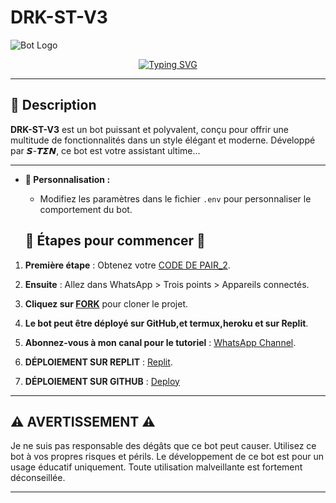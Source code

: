 # DRK-ST-V3

![Bot Logo](https://telegra.ph/file/9e6011a5890dd05586b6e.jpg)

<p align="center">
  <a href="https://git.io/typing-svg">
    <img src="https://readme-typing-svg.demolab.com?font=EB+Garamond&weight=800&size=28&duration=4000&pause=1000&random=false&width=435&lines=+:DRK_ST_V3;WHATSAPP+FR+X+BOT;DEVELOPPER+PAR+𝙎-𝙏𝞢𝞜" alt="Typing SVG" />
  </a>
</p>

---

## 🌟 Description

**DRK-ST-V3** est un bot puissant et polyvalent, conçu pour offrir une multitude de fonctionnalités dans un style élégant et moderne. Développé par 𝙎-𝙏𝞢𝞜, ce bot est votre assistant ultime...

---

- **🎨 Personnalisation :**
  - Modifiez les paramètres dans le fichier `.env` pour personnaliser le comportement du bot.

  ## 🚀 Étapes pour commencer 🚀

1. **Première étape** : Obtenez votre [CODE DE PAIR_2](https://drk-ses.onrender.com).
2. **Ensuite** : Allez dans WhatsApp > Trois points > Appareils connectés.
3. **Cliquez sur [FORK](https://github.com/Dark-S-TEN/DRK-ST-V3/fork)** pour cloner le projet.
4. **Le bot peut être déployé sur GitHub,et termux,heroku et sur Replit**.
5. **Abonnez-vous à mon canal pour le tutoriel** : [WhatsApp Channel](https://whatsapp.com/channel/0029Vakp0UnICVfe3I2Fe72w).

6. **DÉPLOIEMENT SUR REPLIT** : [Replit]().
6. **DÉPLOIEMENT SUR GITHUB** : [Deploy]()
---

## ⚠️ AVERTISSEMENT ⚠️

Je ne suis pas responsable des dégâts que ce bot peut causer. Utilisez ce bot à vos propres risques et périls. Le développement de ce bot est pour un usage éducatif uniquement. Toute utilisation malveillante est fortement déconseillée.

---
